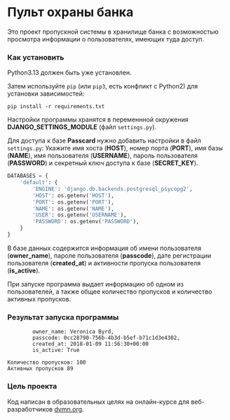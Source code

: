 # Пульт охраны банка

Это проект пропускной системы в хранилище банка с возможностью просмотра информации о пользователях, имеющих туда доступ.

### Как установить

Python3.13 должен быть уже установлен. 

Затем используйте `pip` (или `pip3`, есть конфликт с Python2) для установки зависимостей:
```
pip install -r requirements.txt
```

Настройки программы хранятся в переменнной окружения **DJANGO_SETTINGS_MODULE** (файл `settings.py`).

Для доступа к базе **Passcard** нужно добавить настройки в файл `settings.py`:
Укажите имя хоста (**HOST**), номер порта (**PORT**), имя базы (**NAME**), имя пользователя (**USERNAME**), пароль пользователя (**PASSWORD**) и секретный ключ доступа к базе (**SECRET_KEY**).
```python
DATABASES = {
    'default': {
        'ENGINE': 'django.db.backends.postgresql_psycopg2',
        'HOST': os.getenv('HOST'),
        'PORT': os.getenv('PORT'),
        'NAME': os.getenv('NAME'),
        'USER': os.getenv('USERNAME'),
        'PASSWORD': os.getenv('PASSWORD'),
    }
}
```
В базе данных содержится информация об имени пользователя (**owner_name**), пароле пользователя (**passcode**), дате регистрации пользователя (**created_at**) и активности пропуска пользователя (**is_active**).

При запуске программа выдает информацию об одном из пользователей, а также общее количество пропусков и количество активных пропусков.

### Результат запуска программы
```
        owner_name: Veronica Byrd,
        passcode: 0cc28790-756b-4b3d-b5ef-b71c1d3e4302,
        created_at: 2018-01-09 11:56:30+00:00
        is_active: True

Количество пропусков: 100
Активных пропусков 89
```
### Цель проекта

Код написан в образовательных целях на онлайн-курсе для веб-разработчиков [dvmn.org](https://dvmn.org/).

